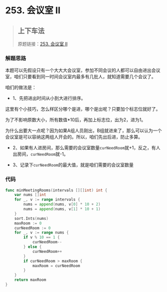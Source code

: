 # 253. 会议室 II
> ## 上下车法
> 原题链接：[253. 会议室 II](https://leetcode-cn.com/problems/meeting-rooms-ii/)

### 解题思路
本题可以先假设只有一个大大大会议室，参加不同会议的人都可以自由进出会议室，咱们只要看到同一时间会议室内最多有几批人，就知道需要几个会议了。

咱们的做法是：
* 1、先把进出时间从小到大进行排序。

这里有个小技巧，怎么样区分哪个是进，哪个是出呢？只要加个标志位就好了。

为了不影响原数大小，所有数值*10后，再加上标志位，出为2，进为1。

为什么出要大一点呢？因为如果A组人员刚出，B组就进来了，那么可以认为一个会议室是可以容纳这两组人开会的。所以，咱们先出后进，防止多算。

* 2、如果有人进房间，那么需要的会议室数量``curNeedRoom``就+1，反之，有人出房间，``curNeedRoom``就-1。

* 3、记录下``curNeedRoom``的最大值，就是咱们需要的会议室数量

### 代码

```go
func minMeetingRooms(intervals [][]int) int {
    var nums []int
    for _, v := range intervals {
        nums = append(nums, v[0] * 10 + 2)
        nums = append(nums, v[1] * 10 + 1)
    }
    sort.Ints(nums)
    maxRoom := 0
    curNeedRoom := 0
    for _, v := range nums {
        if v % 10 == 1 {
            curNeedRoom--
        } else {
            curNeedRoom++
        }
        if curNeedRoom > maxRoom {
            maxRoom = curNeedRoom
        }
    }
    return maxRoom
}
```
